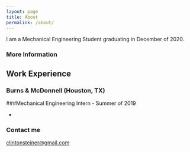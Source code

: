 ```yaml
---
layout: page
title: About
permalink: /about/
---
```


I am a Mechanical Engineering Student graduating in December of 2020.

### More Information

## Work Experience
### Burns & McDonnell (Houston, TX)
###Mechanical Engineering Intern - Summer of 2019

- 


### Contact me

[clintonsteiner@gmail.com](mailto:clintonsteiner@gmail.com)
